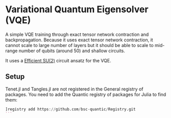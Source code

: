 # Variational Quantum Eigensolver (VQE)

A simple VQE training through exact tensor network contraction and backpropagation.
Because it uses exact tensor network contraction, it cannot scale to large number of layers but it should be able to scale to mid-range number of qubits (around 50) and shallow circuits.

It uses a [Efficient SU(2)](https://) circuit ansatz for the VQE.

## Setup

Tenet.jl and Tangles.jl are not registered in the General registry of packages.
You need to add the Quantic registry of packages for Julia to find them:

````julia
]registry add https://github.com/bsc-quantic/Registry.git
```
